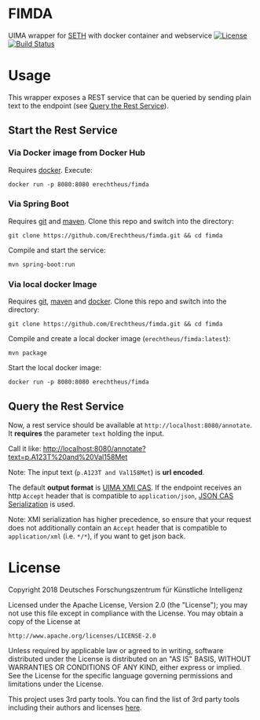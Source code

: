 # FIMDA
UIMA wrapper for [SETH](http://rockt.github.io/SETH/) with docker container and webservice
[![License](https://img.shields.io/badge/License-Apache%202.0-blue.svg)](https://opensource.org/licenses/Apache-2.0)
[![Build Status](https://travis-ci.org/Erechtheus/fimda.svg?branch=master)](https://travis-ci.org/Erechtheus/fimda)

# Usage

This wrapper exposes a REST service that can be queried by sending plain text to the endpoint (see [Query the Rest Service](#query-the-rest-service)).

## Start the Rest Service

### Via Docker image from Docker Hub

Requires [docker](https://docs.docker.com/). Execute:

`docker run -p 8080:8080 erechtheus/fimda`

### Via Spring Boot

Requires [git](https://git-scm.com/) and [maven](https://maven.apache.org/index.html). Clone this repo and switch into the directory:

`git clone https://github.com/Erechtheus/fimda.git && cd fimda`

Compile and start the service:

`mvn spring-boot:run`

### Via local docker Image

Requires [git](https://git-scm.com/), [maven](https://maven.apache.org/index.html) and [docker](https://docs.docker.com/). Clone this repo and switch into the directory:

`git clone https://github.com/Erechtheus/fimda.git && cd fimda`

Compile and create a local docker image (`erechtheus/fimda:latest`):

`mvn package`

Start the local docker image:

`docker run -p 8080:8080 erechtheus/fimda`

## Query the Rest Service

Now, a rest service should be available at `http://localhost:8080/annotate`. It **requires** the parameter `text` holding the input.

Call it like: [http://localhost:8080/annotate?text=p.A123T%20and%20Val158Met](http://localhost:8080/annotate?text=p.A123T%20and%20Val158Met)

Note: The input text (`p.A123T and Val158Met`) is **url encoded**.

The default **output format** is [UIMA XMI CAS](https://uima.apache.org/d/uimaj-3.0.0/references.html#ugr.ref.xmi). 
If the endpoint receives an http `Accept` header that is compatible to `application/json`, 
[JSON CAS Serialization](https://uima.apache.org/d/uimaj-3.0.0/references.html#ugr.ref.json) is used.

Note: XMI serialization has higher precedence, so ensure that your request does not additionally contain an `Accept` header 
that is compatible to `application/xml` (i.e. `*/*`), if you want to get json back.


# License

Copyright 2018 Deutsches Forschungszentrum für Künstliche Intelligenz

Licensed under the Apache License, Version 2.0 (the "License");
you may not use this file except in compliance with the License.
You may obtain a copy of the License at

    http://www.apache.org/licenses/LICENSE-2.0

Unless required by applicable law or agreed to in writing, software
distributed under the License is distributed on an "AS IS" BASIS,
WITHOUT WARRANTIES OR CONDITIONS OF ANY KIND, either express or implied.
See the License for the specific language governing permissions and
limitations under the License.

This project uses 3rd party tools. You can find the list of 3rd party tools including their authors and licenses [here](THIRD-PARTY.txt).



